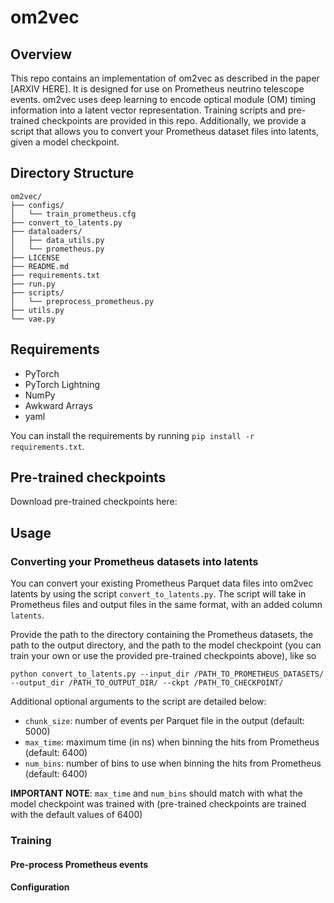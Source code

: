 # om2vec

## Overview

This repo contains an implementation of om2vec as described in the paper [ARXIV HERE]. It is designed for use on Prometheus neutrino telescope events. om2vec uses deep learning to encode optical module (OM) timing information into a latent vector representation. Training scripts and pre-trained checkpoints are provided in this repo. Additionally, we provide a script that allows you to convert your Prometheus dataset files into latents, given a model checkpoint. 

## Directory Structure

```
om2vec/
├── configs/
│   └── train_prometheus.cfg
├── convert_to_latents.py
├── dataloaders/
│   ├── data_utils.py
│   └── prometheus.py
├── LICENSE
├── README.md
├── requirements.txt
├── run.py
├── scripts/
│   └── preprocess_prometheus.py
├── utils.py
└── vae.py
```

## Requirements

- PyTorch
- PyTorch Lightning
- NumPy
- Awkward Arrays
- yaml

You can install the requirements by running `pip install -r requirements.txt`.

## Pre-trained checkpoints

Download pre-trained checkpoints here:

## Usage

### Converting your Prometheus datasets into latents

You can convert your existing Prometheus Parquet data files into om2vec latents by using the script `convert_to_latents.py`. The script will take in Prometheus files and output files in the same format, with an added column `latents`. 

Provide the path to the directory containing the Prometheus datasets, the path to the output directory, and the path to the model checkpoint (you can train your own or use the provided pre-trained checkpoints above), like so

`python convert_to_latents.py --input_dir /PATH_TO_PROMETHEUS_DATASETS/ --output_dir /PATH_TO_OUTPUT_DIR/ --ckpt /PATH_TO_CHECKPOINT/`

Additional optional arguments to the script are detailed below:

- `chunk_size`: number of events per Parquet file in the output (default: 5000)
- `max_time`: maximum time (in ns) when binning the hits from Prometheus (default: 6400)
- `num_bins`: number of bins to use when binning the hits from Prometheus (default: 6400)

**IMPORTANT NOTE**: `max_time` and `num_bins` should match with what the model checkpoint was trained with (pre-trained checkpoints are trained with the default values of 6400)



### Training

#### Pre-process Prometheus events

#### Configuration

